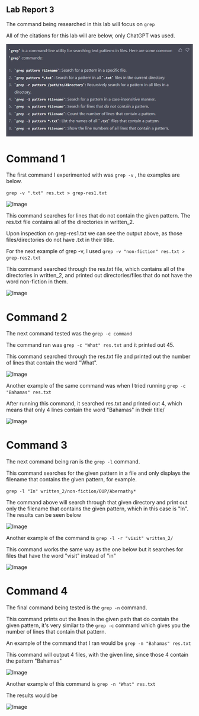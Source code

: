 ## Lab Report 3

The command being researched in this lab will focus on ```grep```

All of the citations for this lab will are below, only ChatGPT was used.

![Image](proof.jpg)

# Command 1

The first command I experimented with was ```grep -v``` , the examples are below.

```grep -v ".txt" res.txt > grep-res1.txt```

![Image](grep-v1pic.jpg)

This command searches for lines that do not contain the given pattern. The res.txt file contains all of the directories in written_2.

Upon inspection on grep-res1.txt we can see the output above, as those files/directories do not have .txt in their title. 

For the next example of grep -v, I used ```grep -v "non-fiction" res.txt > grep-res2.txt```

This command searched through the res.txt file, which contains all of the directories in written_2, and printed out directories/files that do not have the word non-fiction in them.

![Image](grep-v2pic.jpg)

# Command 2

The next command tested was the ```grep -c command```

The command ran was ```grep -c "What" res.txt``` and it printed out 45.

This command searched through the res.txt file and printed out the number of lines that contain the word "What".

![Image](grep-c1.jpg)

Another example of the same command was when I tried running ```grep -c "Bahamas" res.txt```

After running this command, it searched res.txt and printed out 4, which means that only 4 lines contain the word "Bahamas" in their title/

![Image](grep-c2.jpg)

# Command 3

The next command being ran is the ```grep -l``` command.

This command searches for the given pattern in a file and only displays the filename that contains the given pattern, for example.

```grep -l "In" written_2/non-fiction/OUP/Abernathy*```

The command above will search through that given directory and print out only the filename that contains the given pattern, which in this case is "In". The results can be seen below

![Image](grep-l1.jpg)

Another example of the command is ```grep -l -r "visit" written_2/```

This command works the same way as the one below but it searches for files that have the word "visit" instead of "in"

![Image](grep-l2.jpg)

# Command 4

The final command being tested is the ```grep -n``` command.

This command prints out the lines in the given path that do  contain the given pattern, it's very similar to the ```grep -c``` command which gives you the number of lines that contain that pattern.

An example of the command that I ran would be ```grep -n "Bahamas" res.txt```

This command will output 4 files, with the given line, since those 4 contain the pattern "Bahamas"

![Image](grep-n1.jpg)

Another example of this command is ```grep -n "What" res.txt```

The results would be 

![Image](grep-n2.jpg)

 
